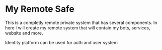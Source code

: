 # My Remote Safe 

This is a completly remote private system that has several components. In here I will create my remote system that will contain my bots, services, website and more.

Identity platform can be used for auth and user system
